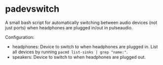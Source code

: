 # padevswitch

A small bash script for automatically switching between audio devices (not just ports) when headphones are plugged in/out in pulseaudio.

Configuration:
* headphones: Device to switch to when headphones are plugged in. List all devices by running `pacmd list-sinks | grep "name:"`.
* speakers: Device to switch to when headphones are plugged out.
